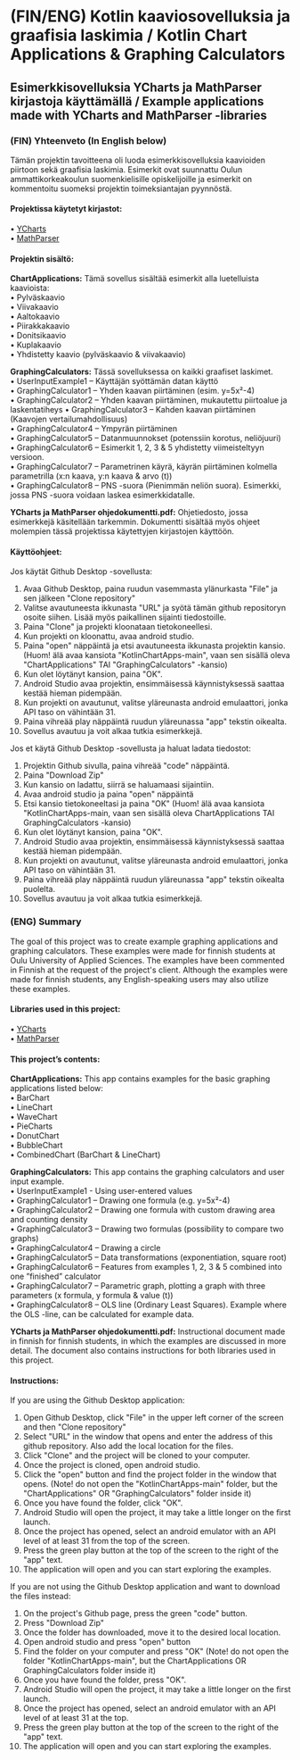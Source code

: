 # (FIN/ENG) Kotlin kaaviosovelluksia ja graafisia laskimia / Kotlin Chart Applications & Graphing Calculators  

## Esimerkkisovelluksia YCharts ja MathParser kirjastoja käyttämällä / Example applications made with YCharts and MathParser -libraries   

### (FIN) Yhteenveto (In English below)  
Tämän projektin tavoitteena oli luoda esimerkkisovelluksia kaavioiden piirtoon sekä graafisia laskimia. Esimerkit ovat suunnattu Oulun ammattikorkeakoulun suomenkielisille opiskelijoille ja esimerkit on kommentoitu suomeksi projektin toimeksiantajan pyynnöstä.  

#### Projektissa käytetyt kirjastot:  
• [YCharts](https://github.com/codeandtheory/YCharts)  
• [MathParser](https://github.com/mariuszgromada/MathParser.org-mXparser)  

#### Projektin sisältö:  
**ChartApplications:** Tämä sovellus sisältää esimerkit alla luetelluista kaavioista:  
     • Pylväskaavio  
     • Viivakaavio  
     • Aaltokaavio  
     • Piirakkakaavio  
     • Donitsikaavio  
     • Kuplakaavio  
     • Yhdistetty kaavio (pylväskaavio & viivakaavio)  

**GraphingCalculators:** Tässä sovelluksessa on kaikki graafiset laskimet.  
     • UserInputExample1 – Käyttäjän syöttämän datan käyttö  
     • GraphingCalculator1 – Yhden kaavan piirtäminen (esim. y=5x²-4)  
     • GraphingCalculator2 – Yhden kaavan piirtäminen, mukautettu piirtoalue ja laskentatiheys
     • GraphingCalculator3 – Kahden kaavan piirtäminen (Kaavojen vertailumahdollisuus)  
     • GraphingCalculator4 – Ympyrän piirtäminen  
     • GraphingCalculator5 – Datanmuunnokset (potenssiin korotus, neliöjuuri)  
     • GraphingCalculator6 – Esimerkit 1, 2, 3 & 5 yhdistetty viimeisteltyyn versioon.  
     • GraphingCalculator7 – Parametrinen käyrä, käyrän piirtäminen kolmella parametrilla (x:n kaava, y:n kaava & arvo (t))  
     • GraphingCalculator8 – PNS -suora (Pienimmän neliön suora). Esimerkki, jossa PNS -suora voidaan laskea esimerkkidatalle.

**YCharts ja MathParser ohjedokumentti.pdf:** Ohjetiedosto, jossa esimerkkejä käsitellään tarkemmin. Dokumentti sisältää myös ohjeet molempien tässä projektissa käytettyjen kirjastojen käyttöön.  

#### Käyttöohjeet:
Jos käytät Github Desktop -sovellusta:  
1. Avaa Github Desktop, paina ruudun vasemmasta ylänurkasta "File" ja sen jälkeen "Clone repository"  
2. Valitse avautuneesta ikkunasta "URL" ja syötä tämän github repositoryn osoite siihen. Lisää myös paikallinen sijainti tiedostoille.
3. Paina "Clone" ja projekti kloonataan tietokoneellesi. 
4. Kun projekti on kloonattu, avaa android studio.
5. Paina "open" näppäintä ja etsi avautuneesta ikkunasta projektin kansio. (Huom! älä avaa kansiota "KotlinChartApps-main", vaan sen sisällä oleva "ChartApplications" TAI "GraphingCalculators" -kansio)
6. Kun olet löytänyt kansion, paina "OK".
7. Android Studio avaa projektin, ensimmäisessä käynnistyksessä saattaa kestää hieman pidempään.
8. Kun projekti on avautunut, valitse yläreunasta android emulaattori, jonka API taso on vähintään 31.
9. Paina vihreää play näppäintä ruudun yläreunassa "app" tekstin oikealta.
10. Sovellus avautuu ja voit alkaa tutkia esimerkkejä.

Jos et käytä Github Desktop -sovellusta ja haluat ladata tiedostot:
1. Projektin Github sivulla, paina vihreää "code" näppäintä.  
2. Paina "Download Zip" 
3. Kun kansio on ladattu, siirrä se haluamaasi sijaintiin.
4. Avaa android studio ja paina "open" näppäintä
5. Etsi kansio tietokoneeltasi ja paina "OK" (Huom! älä avaa kansiota "KotlinChartApps-main, vaan sen sisällä oleva ChartApplications TAI GraphingCalculators -kansio)
6. Kun olet löytänyt kansion, paina "OK".
7. Android Studio avaa projektin, ensimmäisessä käynnistyksessä saattaa kestää hieman pidempään.
8. Kun projekti on avautunut, valitse yläreunasta android emulaattori, jonka API taso on vähintään 31.
9. Paina vihreää play näppäintä ruudun yläreunassa "app" tekstin oikealta puolelta.
10. Sovellus avautuu ja voit alkaa tutkia esimerkkejä.

### (ENG) Summary  
The goal of this project was to create example graphing applications and graphing calculators. These examples were made for finnish students at Oulu University of Applied Sciences. The examples have been commented in Finnish at the request of the project's client. Although the examples were made for finnish students, any English-speaking users may also utilize these examples.   

#### Libraries used in this project:  
• [YCharts](https://github.com/codeandtheory/YCharts)  
• [MathParser](https://github.com/mariuszgromada/MathParser.org-mXparser)  

#### This project’s contents:  
**ChartApplications:** This app contains examples for the basic graphing applications listed below:  
     • BarChart  
     • LineChart  
     • WaveChart  
     • PieCharts  
     • DonutChart  
     • BubbleChart  
     • CombinedChart (BarChart & LineChart)  

**GraphingCalculators:** This app contains the graphing calculators and user input example.  
     • UserInputExample1 - Using user-entered values  
     • GraphingCalculator1 – Drawing one formula (e.g. y=5x²-4)  
     • GraphingCalculator2 – Drawing one formula with custom drawing area and counting density  
     • GraphingCalculator3 – Drawing two formulas (possibility to compare two graphs)  
     • GraphingCalculator4 – Drawing a circle  
     • GraphingCalculator5 – Data transformations (exponentiation, square root)  
     • GraphingCalculator6 – Features from examples 1, 2, 3 & 5 combined into one ”finished” calculator  
     • GraphingCalculator7 – Parametric graph, plotting a graph with three parameters (x formula, y formula & value (t))  
     • GraphingCalculator8 – OLS line (Ordinary Least Squares). Example where the OLS -line, can be calculated for example data.

**YCharts ja MathParser ohjedokumentti.pdf:** Instructional document made in finnish for finnish students, in which the examples are discussed in more detail. The document also contains instructions for both libraries used in this project.  

#### Instructions:
If you are using the Github Desktop application:
1. Open Github Desktop, click "File" in the upper left corner of the screen and then "Clone repository"
2. Select "URL" in the window that opens and enter the address of this github repository. Also add the local location for the files.
3. Click "Clone" and the project will be cloned to your computer.
4. Once the project is cloned, open android studio.
5. Click the "open" button and find the project folder in the window that opens. (Note! do not open the "KotlinChartApps-main" folder, but the "ChartApplications" OR "GraphingCalculators" folder inside it)
6. Once you have found the folder, click "OK".
7. Android Studio will open the project, it may take a little longer on the first launch.
8. Once the project has opened, select an android emulator with an API level of at least 31 from the top of the screen.
9. Press the green play button at the top of the screen to the right of the "app" text.
10. The application will open and you can start exploring the examples.

If you are not using the Github Desktop application and want to download the files instead:
1. On the project's Github page, press the green "code" button.
2. Press "Download Zip"
3. Once the folder has downloaded, move it to the desired local location.
4. Open android studio and press "open" button
5. Find the folder on your computer and press "OK" (Note! do not open the folder "KotlinChartApps-main", but the ChartApplications OR GraphingCalculators folder inside it)
6. Once you have found the folder, press "OK".
7. Android Studio will open the project, it may take a little longer on the first launch.
8. Once the project has opened, select an android emulator with an API level of at least 31 at the top.
9. Press the green play button at the top of the screen to the right of the "app" text.
10. The application will open and you can start exploring the examples.